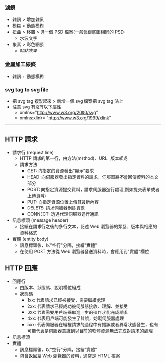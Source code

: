 ### 濾鏡

- 雜訊 > 增加雜訊
- 模糊 > 動態模糊
- 扭曲 > 移置 > 選一個 PSD 檔案(一般會跟底圖相同的 PSD)
  - 水波文字
- 象素 > 彩色網頻
  - 點點效果

### 金屬加工線條

- 雜訊 + 動態模糊

### svg tag to svg file

- 把 svg tag 複製起來 > 新增一個.svg 檔案把 svg tag 貼上
- 注意 svg 有沒有以下屬性
  - xmlns="http://www.w3.org/2000/svg"
  - xmlns:xlink= "http://www.w3.org/1999/xlink"

---

## HTTP 請求

- 請求行 (request line)
  - HTTP 請求的第一行，由方法(method)、URI、版本組成
  - 請求方法
    - GET: 向指定的資源發出"顯示"要求
    - HEAD: 向伺服器發出指定資料的請求，伺服器將不會回傳資料的本文部分
    - POST: 向指定資源提交資料，請求伺服器進行處理(例如提交表單或者上傳資料)
    - PUT: 向指定資源位置上傳其最新內容
    - DELETE: 請求伺服器刪除資源
    - CONNECT: 透過代理伺服器進行通訊
- 訊息標頭 (message header)
  - 接續在請求行之後的多行文本，記述 Web 瀏覽器的類型、版本與相應的資料格式
- 實體 (entity body)
  - 訊息標頭後，以"空行"分隔，接續"實體"
  - 在使用 POST 方法從 Web 瀏覽器發送資料時，會應用到"實體"欄位

## HTTP 回應

- 回應行
  - 由版本、狀態碼、說明欄位組成
  - 狀態碼
    - 1xx: 代表請求已經被接受，需要繼續處理
    - 2xx: 代表請求已經成功被伺服器接收、理解、並接受
    - 3xx: 代表需要用戶端採取進一步的操作才能完成請求
    - 4xx: 代表用戶端可能發生了錯誤，妨礙伺服器處理
    - 5xx: 代表伺服器在組裡請求的過程中有錯誤或者異常狀態發生，也有可能代表是伺服器意識到以目前的軟體資源無法完成對請求的處理
- 訊息標頭
- 實體
  - 訊息標頭後，以"空行"分隔，接續"實體"
  - 包含返回給 Web 瀏覽器的資料，通常是 HTML 檔案
